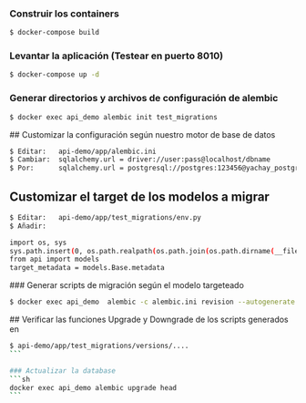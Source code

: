 ### Construir los containers
```sh
$ docker-compose build
```

### Levantar la aplicación (Testear en puerto 8010)
```sh
$ docker-compose up -d
```

### Generar directorios y archivos de configuración de alembic
```sh
$ docker exec api_demo alembic init test_migrations
```

## Customizar la configuración según nuestro motor de base de datos
```sh
$ Editar:	api-demo/app/alembic.ini
$ Cambiar:	sqlalchemy.url = driver://user:pass@localhost/dbname
$ Por: 		sqlalchemy.url = postgresql://postgres:123456@yachay_postgres/yachay_demo
```

## Customizar el target de los modelos a migrar
```sh
$ Editar:	api-demo/app/test_migrations/env.py
$ Añadir:

import os, sys
sys.path.insert(0, os.path.realpath(os.path.join(os.path.dirname(__file__), '..')))
from api import models
target_metadata = models.Base.metadata
```

### Generar scripts de migración según el modelo targeteado
```sh
$ docker exec api_demo  alembic -c alembic.ini revision --autogenerate -m "revision_demo"
```

## Verificar las funciones Upgrade y Downgrade de los scripts generados en
````sh
$ api-demo/app/test_migrations/versions/....
```

### Actualizar la database
```sh
docker exec api_demo alembic upgrade head
```